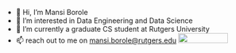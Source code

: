 - 👋 Hi, I’m Mansi Borole
- 👀 I’m interested in Data Engineering and Data Science
- 🌱 I’m currently a graduate CS student at Rutgers University
- 📫 reach out to me on mansi.borole@rutgers.edu
<img src="
![visitors](https://visitor-badge.glitch.me/badge?page_id=MansiGit.MansiGit&left_color=green&right_color=red)"
     width = 100
     height =20
     />
<!---
MansiGit/MansiGit is a ✨ special ✨ repository because its `README.md` (this file) appears on your GitHub profile.
You can click the Preview link to take a look at your changes.
--->
